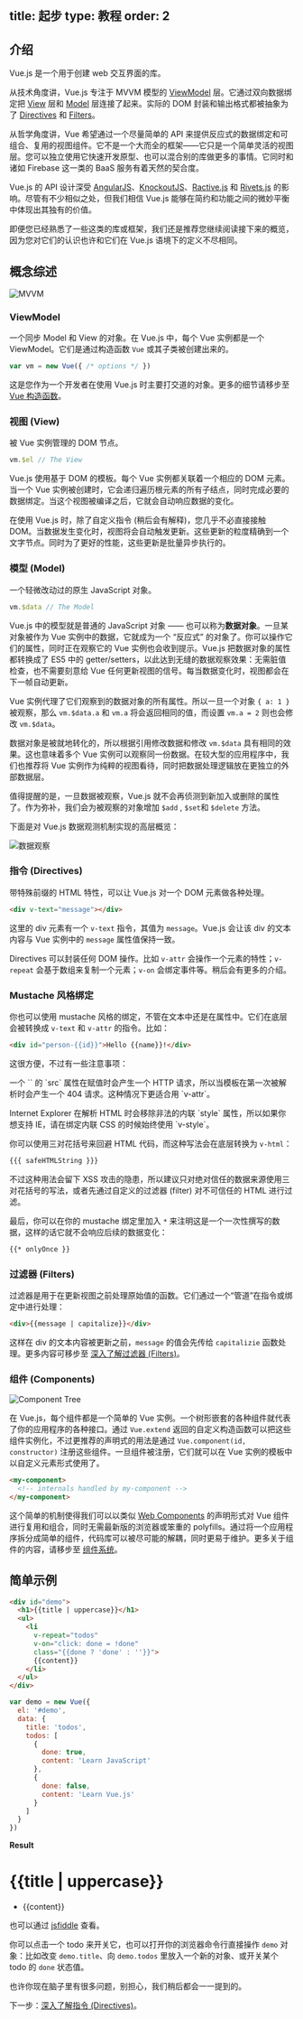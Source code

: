 title: 起步
type: 教程
order: 2
---

## 介绍

Vue.js 是一个用于创建 web 交互界面的库。

从技术角度讲，Vue.js 专注于 MVVM 模型的 [ViewModel](#ViewModel) 层。它通过双向数据绑定把 [View](#View) 层和 [Model](#Model) 层连接了起来。实际的 DOM 封装和输出格式都被抽象为了 [Directives](#Directives) 和 [Filters](#Filters)。

从哲学角度讲，Vue 希望通过一个尽量简单的 API 来提供反应式的数据绑定和可组合、复用的视图组件。它不是一个大而全的框架——它只是一个简单灵活的视图层。您可以独立使用它快速开发原型、也可以混合别的库做更多的事情。它同时和诸如 Firebase 这一类的 BaaS 服务有着天然的契合度。

Vue.js 的 API 设计深受 [AngularJS]、[KnockoutJS]、[Ractive.js] 和 [Rivets.js] 的影响。尽管有不少相似之处，但我们相信 Vue.js 能够在简约和功能之间的微妙平衡中体现出其独有的价值。

即便您已经熟悉了一些这类的库或框架，我们还是推荐您继续阅读接下来的概览，因为您对它们的认识也许和它们在 Vue.js 语境下的定义不尽相同。

## 概念综述

![MVVM](/images/mvvm.png)

### ViewModel

一个同步 Model 和 View 的对象。在 Vue.js 中，每个 Vue 实例都是一个 ViewModel。它们是通过构造函数 `Vue` 或其子类被创建出来的。

```js
var vm = new Vue({ /* options */ })
```

这是您作为一个开发者在使用 Vue.js 时主要打交道的对象。更多的细节请移步至 [Vue 构造函数](../api/)。

### 视图 (View)

被 Vue 实例管理的 DOM 节点。

```js
vm.$el // The View
```

Vue.js 使用基于 DOM 的模板。每个 Vue 实例都关联着一个相应的 DOM 元素。当一个 Vue 实例被创建时，它会递归遍历根元素的所有子结点，同时完成必要的数据绑定。当这个视图被编译之后，它就会自动响应数据的变化。

在使用 Vue.js 时，除了自定义指令 (稍后会有解释)，您几乎不必直接接触 DOM。当数据发生变化时，视图将会自动触发更新。这些更新的粒度精确到一个文字节点。同时为了更好的性能，这些更新是批量异步执行的。

### 模型 (Model)

一个轻微改动过的原生 JavaScript 对象。

```js
vm.$data // The Model
```

Vue.js 中的模型就是普通的 JavaScript 对象 —— 也可以称为**数据对象**。一旦某对象被作为 Vue 实例中的数据，它就成为一个 “反应式” 的对象了。你可以操作它们的属性，同时正在观察它的 Vue 实例也会收到提示。Vue.js 把数据对象的属性都转换成了 ES5 中的 getter/setters，以此达到无缝的数据观察效果：无需脏值检查，也不需要刻意给 Vue 任何更新视图的信号。每当数据变化时，视图都会在下一帧自动更新。

Vue 实例代理了它们观察到的数据对象的所有属性。所以一旦一个对象 `{ a: 1 }` 被观察，那么 `vm.$data.a` 和 `vm.a` 将会返回相同的值，而设置 `vm.a = 2` 则也会修改 `vm.$data`。

数据对象是被就地转化的，所以根据引用修改数据和修改 `vm.$data` 具有相同的效果。这也意味着多个 Vue 实例可以观察同一份数据。在较大型的应用程序中，我们也推荐将 Vue 实例作为纯粹的视图看待，同时把数据处理逻辑放在更独立的外部数据层。

值得提醒的是，一旦数据被观察，Vue.js 就不会再侦测到新加入或删除的属性了。作为弥补，我们会为被观察的对象增加 `$add` , `$set`和 `$delete` 方法。

下面是对 Vue.js 数据观测机制实现的高层概览：

![数据观察](/images/data.png)

### 指令 (Directives)

带特殊前缀的 HTML 特性，可以让 Vue.js 对一个 DOM 元素做各种处理。

```html
<div v-text="message"></div>
```

这里的 div 元素有一个 `v-text` 指令，其值为 `message`。Vue.js 会让该 div 的文本内容与 Vue 实例中的 `message` 属性值保持一致。

Directives 可以封装任何 DOM 操作。比如 `v-attr` 会操作一个元素的特性；`v-repeat` 会基于数组来复制一个元素；`v-on` 会绑定事件等。稍后会有更多的介绍。

### Mustache 风格绑定

你也可以使用 mustache 风格的绑定，不管在文本中还是在属性中。它们在底层会被转换成 `v-text` 和 `v-attr` 的指令。比如：

```html
<div id="person-{{id}}">Hello {{name}}!</div>
```

这很方便，不过有一些注意事项：

<p class="tip">一个 `<image>` 的 `src` 属性在赋值时会产生一个 HTTP 请求，所以当模板在第一次被解析时会产生一个 404 请求。这种情况下更适合用 `v-attr`。</p>

<p class="tip">Internet Explorer 在解析 HTML 时会移除非法的内联 `style` 属性，所以如果你想支持 IE，请在绑定内联 CSS 的时候始终使用 `v-style`。</p>

你可以使用三对花括号来回避 HTML 代码，而这种写法会在底层转换为 `v-html`：

``` html
{{{ safeHTMLString }}}
```

不过这种用法会留下 XSS 攻击的隐患，所以建议只对绝对信任的数据来源使用三对花括号的写法，或者先通过自定义的过滤器 (filter) 对不可信任的 HTML 进行过滤。

最后，你可以在你的 mustache 绑定里加入 `*` 来注明这是一个一次性撰写的数据，这样的话它就不会响应后续的数据变化：

``` html
{{* onlyOnce }}
```

### 过滤器 (Filters)

过滤器是用于在更新视图之前处理原始值的函数。它们通过一个“管道”在指令或绑定中进行处理：

```html
<div>{{message | capitalize}}</div>
```

这样在 div 的文本内容被更新之前，`message` 的值会先传给 `capitalizie` 函数处理。更多内容可移步至 [深入了解过滤器 (Filters)](../guide/filters.html)。

### 组件 (Components)

![Component Tree](/images/components.png)

在 Vue.js，每个组件都是一个简单的 Vue 实例。一个树形嵌套的各种组件就代表了你的应用程序的各种接口。通过 `Vue.extend` 返回的自定义构造函数可以把这些组件实例化，不过更推荐的声明式的用法是通过 `Vue.component(id, constructor)` 注册这些组件。一旦组件被注册，它们就可以在 Vue 实例的模板中以自定义元素形式使用了。

``` html
<my-component>
  <!-- internals handled by my-component -->
</my-component>
```

这个简单的机制使得我们可以以类似 [Web Components](http://www.w3.org/TR/components-intro/) 的声明形式对 Vue 组件进行复用和组合，同时无需最新版的浏览器或笨重的 polyfills。通过将一个应用程序拆分成简单的组件，代码库可以被尽可能的解耦，同时更易于维护。更多关于组件的内容，请移步至 [组件系统](../guide/components.html)。

## 简单示例

``` html
<div id="demo">
  <h1>{{title | uppercase}}</h1>
  <ul>
    <li
      v-repeat="todos"
      v-on="click: done = !done"
      class="{{done ? 'done' : ''}}">
      {{content}}
    </li>
  </ul>
</div>
```

``` js
var demo = new Vue({
  el: '#demo',
  data: {
    title: 'todos',
    todos: [
      {
        done: true,
        content: 'Learn JavaScript'
      },
      {
        done: false,
        content: 'Learn Vue.js'
      }
    ]
  }
})
```

**Result**

<div id="demo"><h1>&#123;&#123;title | uppercase&#125;&#125;</h1><ul><li v-repeat="todos" v-on="click: done = !done" class="&#123;&#123;done ? 'done' : ''&#125;&#125;">&#123;&#123;content&#125;&#125;</li></ul></div>
<script>
var demo = new Vue({
  el: '#demo',
  data: {
    title: 'todos',
    todos: [
      {
        done: true,
        content: 'Learn JavaScript'
      },
      {
        done: false,
        content: 'Learn Vue.js'
      }
    ]
  }
})
</script>

也可以通过 [jsfiddle](http://jsfiddle.net/yyx990803/yMv7y/) 查看。

你可以点击一个 todo 来开关它，也可以打开你的浏览器命令行直接操作 `demo` 对象：比如改变 `demo.title`、向 `demo.todos` 里放入一个新的对象、或开关某个 todo 的 `done` 状态值。

也许你现在脑子里有很多问题，别担心，我们稍后都会一一提到的。

下一步：[深入了解指令 (Directives)](/guide/directives.html)。

[AngularJS]: http://angularjs.org
[KnockoutJS]: http://knockoutjs.com
[Ractive.js]: http://ractivejs.org
[Rivets.js]: http://www.rivetsjs.com
